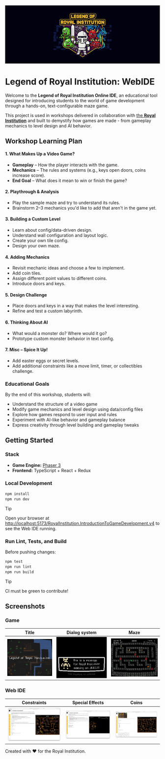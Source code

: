 ![Legend of Royal Institution Web IDE Cover](./assets/cover.png)

# Legend of Royal Institution: WebIDE

Welcome to the **Legend of Royal Institution Online IDE**,
an educational tool designed for introducing students to the world of game development through a hands-on,
text-configurable maze game.

This project is used in workshops delivered in collaboration with [the **Royal Institution**](https://www.rigb.org)
and built to demystify how games are made - from gameplay mechanics to level design and AI behavior.

## Workshop Learning Plan

#### 1. What Makes Up a Video Game?
- **Gameplay** – How the player interacts with the game.
- **Mechanics** – The rules and systems (e.g., keys open doors, coins increase score).
- **End Goal** – What does it mean to win or finish the game?

#### 2. Playthrough & Analysis
- Play the sample maze and try to understand its rules.
- Brainstorm 2–3 mechanics you'd like to add that aren't in the game yet.

#### 3. Building a Custom Level
- Learn about config/data-driven design.
- Understand wall configuration and layout logic.
- Create your own tile config.
- Design your own maze.

#### 4. Adding Mechanics
- Revisit mechanic ideas and choose a few to implement.
- Add coin tiles.
- Assign different point values to different coins.
- Introduce doors and keys.

#### 5. Design Challenge
- Place doors and keys in a way that makes the level interesting.
- Refine and test a custom labyrinth.

#### 6. Thinking About AI
- What would a monster do? Where would it go?
- Prototype custom monster behavior in text config.

#### 7. Misc – Spice It Up!
- Add easter eggs or secret levels.
- Add additional constraints like a move limit, timer, or collectibles challenge.

### Educational Goals

By the end of this workshop, students will:

- Understand the structure of a video game
- Modify game mechanics and level design using data/config files
- Explore how games respond to user input and rules
- Experiment with AI-like behavior and gameplay balance
- Express creativity through level building and gameplay tweaks

## Getting Started

### Stack

- **Game Engine:** [Phaser 3](https://phaser.io/)
- **Frontend:** TypeScript + React + Redux

### Local Development

```bash
npm install
npm run dev
```

> [!TIP]
> Open your browser at [http://localhost:5173/RoyalInstitution.IntroductionToGameDevelopment.v4](http://localhost:5173/RoyalInstitution.IntroductionToGameDevelopment.v4)
> to see the Web IDE running.

### Run Lint, Tests, and Build

Before pushing changes:

```bash
npm test
npm run lint
npm run build
```

> [!TIP]
> CI must be green to contribute!

## Screenshots

### Game

| Title | Dialog system | Maze |
| ---- | ---- | ---- |
| ![Title](./assets/title.png) | ![Dialog System](./assets/dialog.png) | ![Maze](./assets/maze_monsters.png) |

### Web IDE

| Constraints | Special Effects | Coins |
| ---- | ---- | ---- |
| ![Constraints](./assets/ide_screen_constraints.png) | ![Special Effects](./assets/ide_screen_fxs.png) | ![Coins](./assets/ide_screen_coins.png) |



Created with ❤️ for the Royal Institution.
